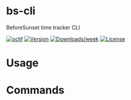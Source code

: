 bs-cli
=======

BeforeSunset time tracker CLI

[![oclif](https://img.shields.io/badge/cli-oclif-brightgreen.svg)](https://oclif.io)
[![Version](https://img.shields.io/npm/v/bs-cli.svg)](https://npmjs.org/package/,bs-cli)
[![Downloads/week](https://img.shields.io/npm/dw/bs-cli.svg)](https://npmjs.org/package/,bs-cli)
[![License](https://img.shields.io/npm/l/bs-cli.svg)](https://github.com/gokceno/,bs-cli/blob/master/package.json)

<!-- toc -->
# Usage
<!-- usage -->
# Commands
<!-- commands -->
